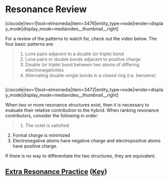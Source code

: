 # Resonance Review

[ciscode|rev=1|tool=elmsmedia|item=3476|entity_type=node|render=display_mode|display_mode=mediavideo__thumbnail__right]

For a review of the patterns to watch for, check out the video below.  The four basic patterns are:
> 1) Lone pairs adjacent to a double (or triple) bond
> 2) Lone pairs or double bonds adjacent to positive charge
> 3) Double (or triple) bond between two atoms of differing electronegativities
> 4) Alternating double-single bonds in a closed ring (i.e. benzene)

<div class="spacer" style="display:block;overflow:hidden;width:100%;"></div>


[ciscode|rev=1|tool=elmsmedia|item=3472|entity_type=node|render=display_mode|display_mode=mediavideo__thumbnail__right]


When two or more resonance structures exist, then it is necessary to evaluate their relative contribution to the hybrid.  When ranking resonance contributors, consider the following in order:
> 1) The octet is satisfied
2) Formal charge is minimized
3) Electronegative atoms have negative charge and electropositive atoms have positive charge.

If there is no way to differentiate the two structures, they are equivalent.

## [Extra Resonance Practice](https://media.ed.science.psu.edu/sites/media/ed/files/documents/additional_resonance_practicef17.pdf) ([Key](https://media.ed.science.psu.edu/sites/media/ed/files/documents/additional_resonance_practicef17_key.pdf))